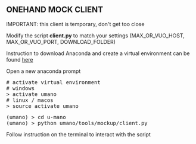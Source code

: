 <h2>ONEHAND MOCK CLIENT</h2>
<p>IMPORTANT: this client is temporary, don't get too close</p>


<p>Modify the script <strong>client.py</strong> to match your settings (MAX_OR_VUO_HOST, MAX_OR_VUO_PORT, DOWNLOAD_FOLDER) </p>

<p>Instruction to download Anaconda and create a virtual environment can be found <a href="https://github.com/fondazione-golinelli/u-mano">here</a></p>

<p>Open a new anaconda prompt</p>
<pre>
# activate virtual environment
# windows
> activate umano
# linux / macos
> source activate umano
</pre>

<pre>
(umano) > cd u-mano
(umano) > python umano/tools/mockup/client.py
</pre>

<p>Follow instruction on the terminal to interact with the script</p>